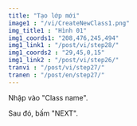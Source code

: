 ```yaml
---
title: "Tạo lớp mới"
image1 : "/vi/CreateNewClass1.png"
img_title1 : "Hình 01"
img1_coords1: "208,476,245,494"
img1_link1 : "/post/vi/step28/"
img1_coords2 : "29,45,0,15"
img1_link2 : "/post/vi/step26/"
tranvi : "/post/vi/step27/"
tranen : "/post/en/step27/"
---
```

Nhập vào "Class name".

Sau đó, bấm "NEXT".